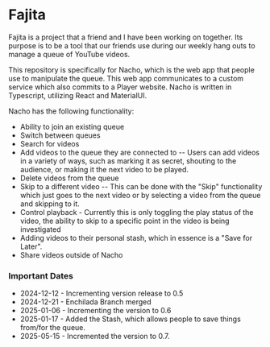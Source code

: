 # Fajita
Fajita is a project that a friend and I have been working on together. Its purpose is to be a tool that our friends use during our weekly hang outs to manage a queue of YouTube videos. 

This repository is specifically for Nacho, which is the web app that people use to manipulate the queue. This web app communicates to a custom service which also commits to a Player website. Nacho is written in Typescript, utilizing React and MaterialUI. 

Nacho has the following functionality:
- Ability to join an existing queue
- Switch between queues
- Search for videos
- Add videos to the queue they are connected to
-- Users can add videos in a variety of ways, such as marking it as secret, shouting to the audience, or making it the next video to be played.
- Delete videos from the queue
- Skip to a different video
-- This can be done with the "Skip" functionality which just goes to the next video or by selecting a video from the queue and skipping to it.
- Control playback - Currently this is only toggling the play status of the video, the ability to skip to a specific point in the video is being investigated
- Adding videos to their personal stash, which in essence is a "Save for Later".
- Share videos outside of Nacho

### Important Dates
- 2024-12-12 - Incrementing version release to 0.5
- 2024-12-21 - Enchilada Branch merged
- 2025-01-06 - Incrementing the version to 0.6
- 2025-01-17 - Added the Stash, which allows people to save things from/for the queue.
- 2025-05-15 - Incremented the version to 0.7.
